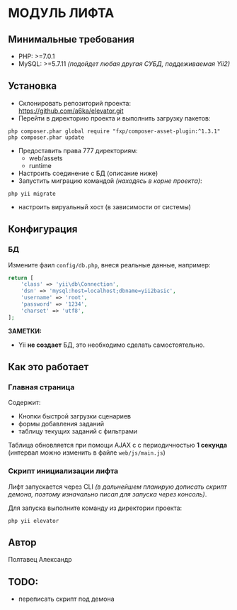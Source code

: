 МОДУЛЬ ЛИФТА
============================

Минимальные требования
------------

* PHP: >=7.0.1
* MySQL: >=5.7.11 *(подойдет любая другая СУБД, поддеживаемая Yii2)*


Установка
------------

* Склонировать репозиторий проекта: https://github.com/a6ka/elevator.git
* Перейти в директорию проекта и выполнить загрузку пакетов:
~~~
php composer.phar global require "fxp/composer-asset-plugin:^1.3.1"
php composer.phar update
~~~
* Предоставить права 777 директориям:
  * web/assets 
  * runtime 
* Настроить соединение с БД (описание ниже)
* Запустить миграцию командой *(находясь в корне проекта)*:
~~~
php yii migrate
~~~
* настроить вируальный хост (в зависимости от системы)

Конфигурация
-------------

### БД

Измените фаил `config/db.php`, внеся реальные данные, например:

```php
return [
    'class' => 'yii\db\Connection',
    'dsn' => 'mysql:host=localhost;dbname=yii2basic',
    'username' => 'root',
    'password' => '1234',
    'charset' => 'utf8',
];
```

**ЗАМЕТКИ:**
- Yii **не создает** БД, это необходимо сделать самостоятельно.

Как это работает
-------------
### Главная страница

Содержит:
* Кнопки быстрой загрузки сценариев
* формы добавления заданий
* таблицу текущих заданий с фильтрами

Таблица обновляется при помощи AJAX c с периодичностью **1 секунда** (интервал можно изменить в файле `web/js/main.js`)

### Скрипт инициализации лифта
Лифт запускается через CLI *(в дальнейшем планирую дописать скрипт демона, поэтому изначально писал для запуска через консоль)*.

Для запуска выполните команду из директории проекта:
~~~
php yii elevator
~~~



Автор
-------------------
Полтавец Александр

TODO:
-------------------
- переписать скрипт под демона